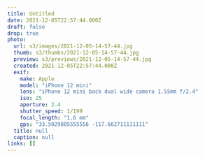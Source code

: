 ```yaml
---
title: Untitled
date: 2021-12-05T22:57:44.000Z
draft: false
drop: true
photo:
  url: s3/images/2021-12-05-14-57-44.jpg
  thumb: s3/thumbs/2021-12-05-14-57-44.jpg
  preview: s3/previews/2021-12-05-14-57-44.jpg
  created: 2021-12-05T22:57:44.000Z
  exif:
    make: Apple
    model: "iPhone 12 mini"
    lens: "iPhone 12 mini back dual wide camera 1.55mm f/2.4"
    iso: 25
    aperture: 2.4
    shutter_speed: 1/199
    focal_length: "1.6 mm"
    gps: "33.5029805555556 -117.662711111111"
  title: null
  caption: null
links: []
---
```

